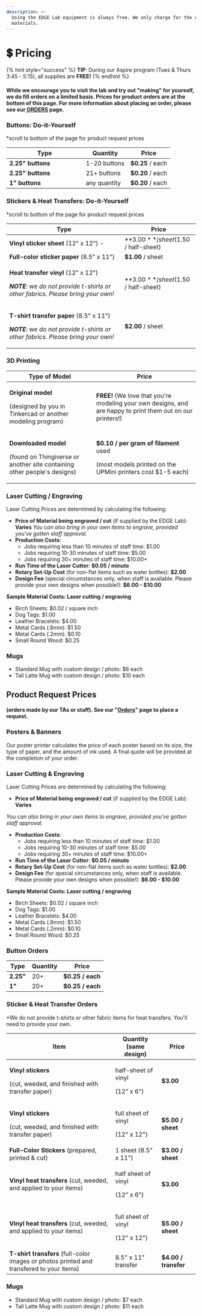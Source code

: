 ```yaml
---
description: >-
  Using the EDGE Lab equipment is always free. We only charge for the cost of
  materials.
---
```


# 💲 Pricing

{% hint style="success" %}
**TIP**: During our Aspire program (Tues & Thurs 3:45 - 5:15), all supplies are **FREE!**&#x20;
{% endhint %}

#### While we encourage you to visit the lab and try out "making" for yourself, we do fill orders on a limited basis. Prices for product orders are at the bottom of this page. For more information about placing an order, please see our[ ORDERS](orders.md) page.&#x20;

### Buttons: Do-it-Yourself&#x20;

\*scroll to bottom of the page for product request prices

<table><thead><tr><th width="187.66666666666669">Type</th><th>Quantity</th><th>Price</th></tr></thead><tbody><tr><td><strong>2.25" buttons</strong> </td><td>1-20 buttons</td><td><strong>$0.25</strong> / each</td></tr><tr><td><strong>2.25" buttons</strong> </td><td>21+ buttons</td><td><strong>$0.20</strong> / each</td></tr><tr><td><strong>1" buttons</strong>     </td><td>any quantity</td><td><strong>$0.20</strong> / each</td></tr></tbody></table>

### Stickers & Heat Transfers: Do-it-Yourself

\*scroll to bottom of the page for product request prices&#x20;

| Type                                                                                                                                                                    | Price                                     |
| ----------------------------------------------------------------------------------------------------------------------------------------------------------------------- | ----------------------------------------- |
| **Vinyl sticker sheet** (12" x 12") -                                                                                                                                   | **$3.00** / sheet   ($1.50 / half-sheet)  |
| **Full-color sticker paper** (8.5" x 11")                                                                                                                               | **$1.00** / sheet                         |
| <p><strong>Heat transfer vinyl</strong> (12" x 12") </p><p><em><strong>NOTE</strong>: we do not provide t-shirts or other fabrics. Please bring your own!</em> </p>     | **$3.00** / sheet   ($1.50 / half-sheet)  |
| <p><strong>T-shirt transfer paper</strong> (8.5" x 11") </p><p><em><strong>NOTE</strong>: we do not provide t-shirts or other fabrics. Please bring your own!</em> </p> | **$2.00** / sheet                         |

### 3D Printing

| Type of Model                                                                                                            | Price                                                                                                                         |
| ------------------------------------------------------------------------------------------------------------------------ | ----------------------------------------------------------------------------------------------------------------------------- |
| <p><strong>Original model</strong> </p><p>(designed by you in Tinkercad or another modeling program)</p>                 | **FREE!** (We love that you're modeling your own designs, and are happy to print them out on our printers!)                   |
| <p><strong>Downloaded model</strong> </p><p>(found on Thingiverse or another site containing other people's designs)</p> | <p><strong>$0.10 / per gram of filament</strong> used </p><p>(most models printed on the UPMini printers cost $1-5 each) </p> |

### Laser Cutting / Engraving&#x20;

Laser Cutting Prices are determined by calculating the following:&#x20;

* **Price of Material being engraved / cut** (if supplied by the EDGE Lab): **Varies** _You can also bring in your own items to engrave, provided you've gotten staff approval._&#x20;
* **Production Costs**:&#x20;
  * Jobs requiring less than 10 minutes of staff time: $1.00
  * Jobs requiring 10-30 minutes of staff time: $5.00&#x20;
  * Jobs requiring 30+ minutes of staff time: $10.00+&#x20;
* **Run Time of the Laser Cutter**: **$0.05 / minute**&#x20;
* **Rotary Set-Up Cost** (for non-flat items such as water bottles): **$2.00**&#x20;
* **Design Fee** (special circumstances only, when staff is available. Please provide your own designs when possible!): **$6.00 - $10.00**&#x20;

**Sample Material Costs: Laser cutting / engraving**

* Birch Sheets: $0.02 / square inch
* Dog Tags: $1.00
* Leather Bracelets: $4.00
* Metal Cards (.8mm): $1.50
* Metal Cards (.2mm): $0.10
* Small Round Wood: $0.25

### Mugs

* Standard Mug with custom design / photo: $6 each
* Tall Latte Mug with custom design / photo: $10 each

## Product Request Prices&#x20;

#### (orders made by our TAs or staff). See our "[Orders](orders.md)" page to place a request.

### Posters & Banners

Our poster printer calculates the price of each poster based on its size, the type of paper, and the amount of ink used. A final quote will be provided at the completion of your order.&#x20;

### Laser Cutting & Engraving

Laser Cutting Prices are determined by calculating the following:&#x20;

* **Price of Material being engraved / cut** (if supplied by the EDGE Lab): **Varies**&#x20;

_You can also bring in your own items to engrave, provided you've gotten staff approval._&#x20;

* **Production Costs**:&#x20;
  * Jobs requiring less than 10 minutes of staff time: $1.00
  * Jobs requiring 10-30 minutes of staff time: $5.00&#x20;
  * Jobs requiring 30+ minutes of staff time: $10.00+&#x20;
* **Run Time of the Laser Cutter**: **$0.05 / minute**&#x20;
* **Rotary Set-Up Cost** (for non-flat items such as water bottles): **$2.00**&#x20;
* **Design Fee** (for special circumstances only, when staff is available. Please provide your own designs when possible!): **$6.00 - $10.00**&#x20;

**Sample Material Costs: Laser cutting / engraving**

* Birch Sheets: $0.02 / square inch
* Dog Tags: $1.00
* Leather Bracelets: $4.00
* Metal Cards (.8mm): $1.50
* Metal Cards (.2mm): $0.10
* Small Round Wood: $0.25

### Button Orders&#x20;

| Type       | Quantity | Price             |
| ---------- | -------- | ----------------- |
| **2.25"**  | 20+      | **$0.25 / each**  |
| **1"**     | 20+      | **$0.25 / each**  |

### Sticker & Heat Transfer Orders&#x20;

\*We do not provide t-shirts or other fabric items for heat transfers. You'll need to provide your own.&#x20;

| Item                                                                                          | Quantity (same design)                              | Price                 |
| --------------------------------------------------------------------------------------------- | --------------------------------------------------- | --------------------- |
| <p><strong>Vinyl stickers</strong> </p><p>(cut, weeded, and finished with transfer paper)</p> | <p>half-sheet of vinyl </p><p>(12" x 6")</p><p></p> | **$3.00**             |
| <p><strong>Vinyl stickers</strong> </p><p>(cut, weeded, and finished with transfer paper)</p> | <p>full sheet of vinyl </p><p>(12" x 12")</p>       | **$5.00 / sheet**     |
| **Full-Color Stickers** (prepared, printed & cut)                                             | 1 sheet (8.5" x 11")                                | **$3.00 / sheet**     |
| **Vinyl heat transfers** (cut, weeded, and applied to your items)                             | <p>half sheet of vinyl </p><p>(12" x 6") </p>       | **$3.00**             |
| **Vinyl heat transfers** (cut, weeded, and applied to your items)                             | <p>full sheet of vinyl </p><p>(12" x 12")</p>       | **$5.00 / sheet**     |
| **T-shirt transfers** (full-color images or photos printed and transfered to your items)      |  8.5" x 11" transfer                                | **$4.00 / transfer**  |

### Mugs

* Standard Mug with custom design / photo: $7 each
* Tall Latte Mug with custom design / photo: $11 each
